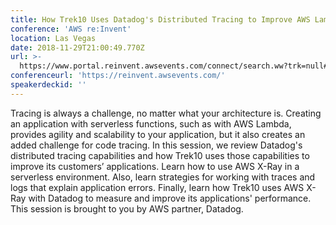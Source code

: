 ```yaml
---
title: How Trek10 Uses Datadog's Distributed Tracing to Improve AWS Lambda Projects
conference: 'AWS re:Invent'
location: Las Vegas
date: 2018-11-29T21:00:49.770Z
url: >-
  https://www.portal.reinvent.awsevents.com/connect/search.ww?trk=null#loadSearch-searchPhrase=srv304&searchType=session&tc=0&sortBy=abbreviationSort&p=
conferenceurl: 'https://reinvent.awsevents.com/'
speakerdeckid: ''
---
```

Tracing is always a challenge, no matter what your architecture is. Creating an application with serverless functions, such as with AWS Lambda, provides agility and scalability to your application, but it also creates an added challenge for code tracing. In this session, we review Datadog's distributed tracing capabilities and how Trek10 uses those capabilities to improve its customers’ applications. Learn how to use AWS X-Ray in a serverless environment. Also, learn strategies for working with traces and logs that explain application errors. Finally, learn how Trek10 uses AWS X-Ray with Datadog to measure and improve its applications' performance. This session is brought to you by AWS partner, Datadog.
